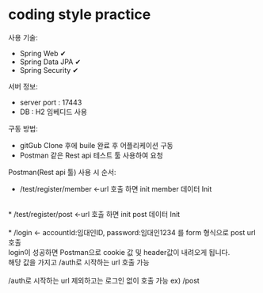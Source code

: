 # coding style practice

사용 기술:<br/>
* Spring Web ✔<br/>
* Spring Data JPA ✔<br/>
* Spring Security ✔<br/>

서버 정보:<br/>
* server port : 17443<br/>
* DB : H2 임베디드 사용<br/>


구동 방법:<br/>
* gitGub Clone 후에 buile 완료 후 어플리케이션 구동<br/>
* Postman 같은 Rest api 테스트 툴 사용하여 요청<br/>

Postman(Rest api 툴) 사용 시 순서:<br/>
* /test/register/member <-url 호출 하면 init member 데이터 Init <br/>
<br/>
* /test/register/post <-url 호출 하면 init post 데이터 Init <br/>
<br/>
* /login <- accountId:임대인ID, password:임대인1234 를 form 형식으로 post url 호출 <br/>
login이 성공하면 Postman으로 cookie 값 및 header값이 내려오게 됩니다.<br/> 
해당 값을 가지고 /auth로 시작하는 url 호출 가능<br/><br/>
/auth로 시작하는 url 제외하고는 로그인 없이 호출 가능 ex) /post
